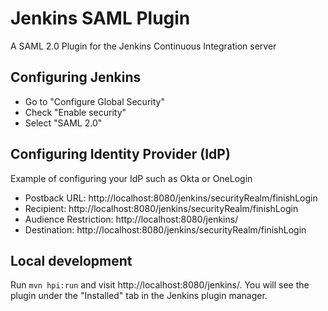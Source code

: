 Jenkins SAML Plugin
===================

A SAML 2.0 Plugin for the Jenkins Continuous Integration server

Configuring Jenkins
-------------------

* Go to "Configure Global Security"
* Check "Enable security"
* Select "SAML 2.0"

Configuring Identity Provider (IdP)
-------------------

Example of configuring your IdP such as Okta or OneLogin

 * Postback URL: http://localhost:8080/jenkins/securityRealm/finishLogin
 * Recipient: http://localhost:8080/jenkins/securityRealm/finishLogin
 * Audience Restriction: http://localhost:8080/jenkins/
 * Destination: http://localhost:8080/jenkins/securityRealm/finishLogin


Local development
-------------------

Run `mvn hpi:run` and visit http://localhost:8080/jenkins/.
You will see the plugin under the "Installed" tab in the Jenkins plugin manager.
